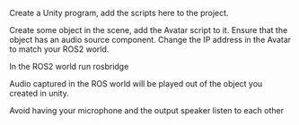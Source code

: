 Create a Unity program, add the scripts here to the project.



Create some object in the scene, add the Avatar script to it.
Ensure that the object has an audio source component.
Change the IP address in the Avatar to match your ROS2 world.

In the ROS2 world run rosbridge

Audio captured in the ROS world will be played out of the object you created in unity.

Avoid having your microphone and the output speaker listen to each other

